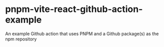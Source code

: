 # pnpm-vite-react-github-action-example
 An example Github action that uses PNPM and a Github package(s) as the npm repository
